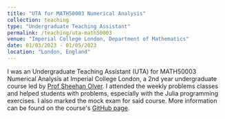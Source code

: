 ```yaml
---
title: "UTA for MATH50003 Numerical Analysis"
collection: teaching
type: "Undergraduate Teaching Assistant"
permalink: /teaching/uta-math50003
venue: "Imperial College London, Department of Mathematics"
date: 01/03/2023 - 01/05/2023
location: "London, England"
---
```


I was an Undergraduate Teaching Assistant (UTA) for MATH50003 Numerical Analysis at Imperial College London, a 2nd year undergraduate course led by [Prof Sheehan Olver](https://www.ma.imperial.ac.uk/~solver/). I attended the weekly problems classes and helped students with problems, especially with the Julia programming exercises. I also marked the mock exam for said course. More information can be found on the course's [GitHub page](https://github.com/Imperial-MATH50003/MATH50003NumericalAnalysis/tree/main).